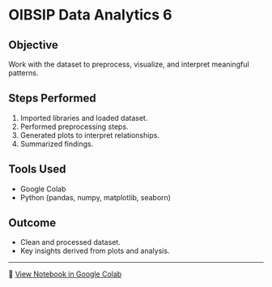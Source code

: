 # OIBSIP Data Analytics 6

##  Objective
Work with the dataset to preprocess, visualize, and interpret meaningful patterns.

##  Steps Performed
1. Imported libraries and loaded dataset.
2. Performed preprocessing steps.
3. Generated plots to interpret relationships.
4. Summarized findings.

##  Tools Used
- Google Colab
- Python (pandas, numpy, matplotlib, seaborn)

## Outcome
- Clean and processed dataset.
- Key insights derived from plots and analysis.

---

🔗 [View Notebook in Google Colab](https://colab.research.google.com/drive/1Em2p7u4creFaGkXCKEq7OMN_9hf3e3WJ)
